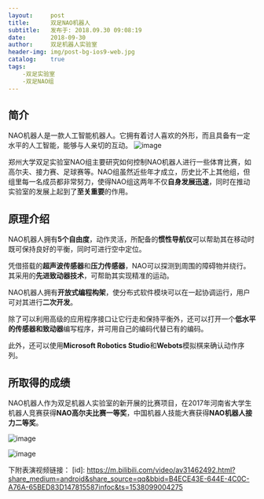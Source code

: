 ```yaml
---
layout:     post
title:      双足NAO机器人
subtitle:   发布于: 2018.09.30 09:08:19
date:       2018-09-30
author:     双足机器人实验室
header-img: img/post-bg-ios9-web.jpg
catalog:    true
tags:    
    -双足实验室
    -双足NAO组  
---
```


## 简介

NAO机器人是一款人工智能机器人。它拥有着讨人喜欢的外形，而且具备有一定水平的人工智能，能够与人亲切的互动。
![image](http://a2.qpic.cn/psb?/V11YFst129MqkQ/27KnuqMCkRk.huZrHv8Fly5xTRPbMODCOMCQmLA8vBI!/m/dDUBAAAAAAAA&amp)

郑州大学双足实验室NAO组主要研究如何控制NAO机器人进行一些体育比赛，如高尔夫、接力赛、足球赛等。NAO组虽然近些年才成立，历史比不上其他组，但组里每一名成员都非常努力，使得NAO组这两年不仅**自身发展迅速**，同时在推动实验室的发展上起到了**至关重要**的作用。

## 原理介绍

NAO机器人拥有**5个自由度**，动作灵活，所配备的**惯性导航仪**可以帮助其在移动时既可保持良好的平衡，同时可进行空中定位。

凭借搭载的**超声波传感器**和**压力传感器**，NAO可以探测到周围的障碍物并绕行。其采用的**先进致动器技术**，可帮助其实现精准的运动。

NAO机器人拥有**开放式编程构架**，使分布式软件模块可以在一起协调运行，用户可对其进行**二次开发**。

除了可以利用高级的应用程序接口让它行走和保持平衡外，还可以打开一个**低水平的传感器和致动器**编写程序，并可用自己的编码代替已有的编码。

此外，还可以使用**Microsoft Robotics Studio**和**Webots**模拟棋来确认动作序列。


## 所取得的成绩


NAO机器人作为双足机器人实验室的新开展的比赛项目，在2017年河南省大学生机器人竞赛获得**NAO高尔夫比赛一等奖**，中国机器人技能大赛获得**NAO机器人接力二等奖**。

![image](http://a1.qpic.cn/psb?/V11YFst129MqkQ/xgHKC9g64XrK0Km4eFVFT2ng6ERNbgX9OFdsQDwekjE!/m/dDQBAAAAAAAA&amp)

![image](http://a2.qpic.cn/psb?/V11YFst129MqkQ/MuW4lHfJAAOfhDG9XsJhvIwqEyYeCLXIT8hLfitiv9E!/m/dDEBAAAAAAAA&amp)

下附表演视频链接：
[id]: https://m.bilibili.com/video/av31462492.html?share_medium=android&share_source=qq&bbid=B4ECE43E-644E-4C0C-A76A-65BED83D147815587infoc&ts=1538099004275
